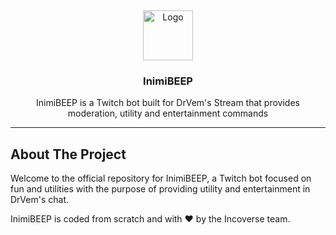 <a name="readme-top"></a>
<br />
<div align="center">
  <a href="https://github.com/Incoverse/InimiBEEP">
    <img src="https://static-cdn.jtvnw.net/jtv_user_pictures/8f5b98a6-62c8-48d4-ae8c-3b8f306677f0-profile_image-70x70.png" alt="Logo" width="80" height="80">
  </a>

  <h3 align="center">InimiBEEP</h3>

  <p align="center">
    InimiBEEP is a Twitch bot built for DrVem's Stream that provides moderation, utility and entertainment commands
    <br />
    <hr>
  </p>
</div>


<!-- ABOUT THE PROJECT -->
## About The Project



Welcome to the official repository for InimiBEEP, a Twitch bot focused on fun and utilities with the purpose of providing utility and entertainment in DrVem's chat.

InimiBEEP is coded from scratch and with :heart: by the Incoverse team. 

